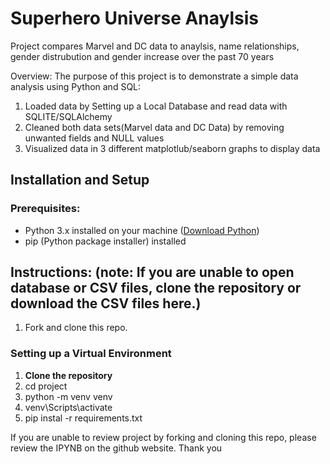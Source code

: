 # Superhero Universe Anaylsis

Project compares Marvel and DC data to anaylsis, name relationships, gender distrubution and gender increase over the past 70 years 

Overview: 
The purpose of this project is to demonstrate a simple data analysis using Python and SQL: 
1. Loaded data by Setting up a Local Database and read data with SQLITE/SQLAlchemy
2. Cleaned both data sets(Marvel data and DC Data) by removing unwanted fields
 and NULL values
3. Visualized data in 3 different matplotlub/seaborn graphs to display data
   

## Installation and Setup

### Prerequisites: 

- Python 3.x installed on your machine ([Download Python](https://www.python.org/downloads/))
- pip (Python package installer) installed

## Instructions: (note: If you are unable to open database or CSV files, clone the repository or download the CSV files here.) 
1. Fork and clone this repo.

### Setting up a Virtual Environment

1. **Clone the repository**
2. cd project
3. python -m venv venv
4. venv\Scripts\activate
5. pip instal -r requirements.txt

If you are unable to review project by forking and cloning this repo, please review the IPYNB on the github website. Thank you 
